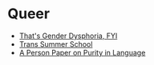 # Queer

- [That's Gender Dysphoria, FYI](https://genderdysphoria.fyi/)
- [Trans Summer School](https://www.scarleteen.com/article/gender/welcome_to_trans_summer_school)
- [A Person Paper on Purity in Language ](https://www.cs.virginia.edu/~evans/cs655/readings/purity.html)
